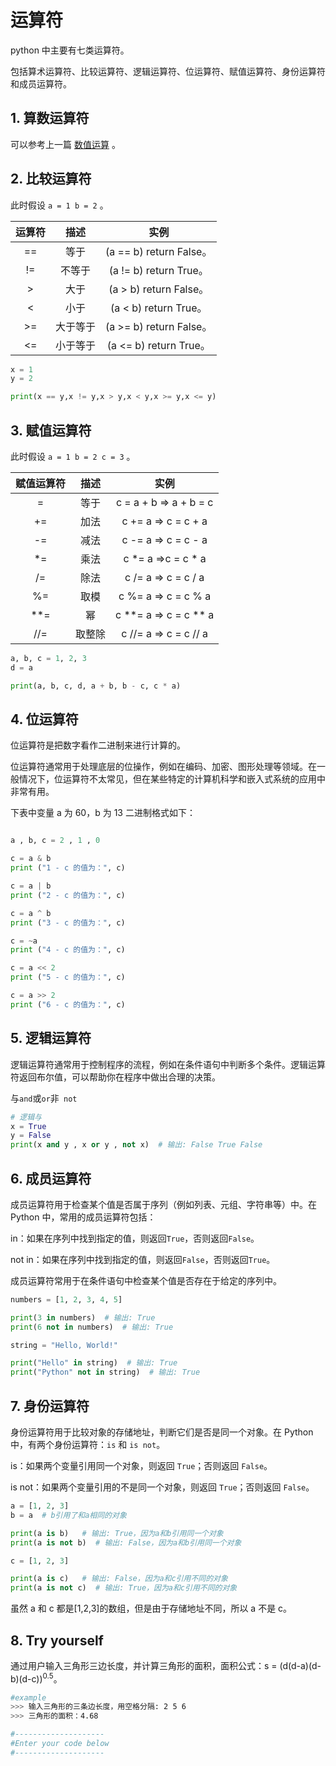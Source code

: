 # 运算符

python 中主要有七类运算符。

包括算术运算符、比较运算符、逻辑运算符、位运算符、赋值运算符、身份运算符和成员运算符。

## 1. 算数运算符

可以参考上一篇 [数值运算](./Chapter4.md) 。

## 2. 比较运算符

此时假设 `a = 1 b = 2` 。

| 运算符 |   描述   |          实例           |
| :----: | :------: | :---------------------: |
|   ==   |   等于   | (a == b) return False。 |
|   !=   |  不等于  | (a != b) return True。  |
|   >    |   大于   | (a > b) return False。  |
|   <    |   小于   |  (a < b) return True。  |
|   >=   | 大于等于 | (a >= b) return False。 |
|   <=   | 小于等于 | (a <= b) return True。  |

```py
x = 1
y = 2

print(x == y,x != y,x > y,x < y,x >= y,x <= y)
```

## 3. 赋值运算符

此时假设 `a = 1 b = 2 c = 3` 。

| 赋值运算符 |  描述  |           实例            |
| :--------: | :----: | :-----------------------: |
|     =      |  等于  |  c = a + b => a + b = c   |
|     +=     |  加法  |    c += a => c = c + a    |
|     -=     |  减法  |    c -= a => c = c - a    |
|    \*=     |  乘法  |   c \*= a =>c = c \* a    |
|     /=     |  除法  |    c /= a => c = c / a    |
|     %=     |  取模  |    c %= a => c = c % a    |
|   \*\*=    |   幂   | c \*\*= a => c = c \*\* a |
|    //=     | 取整除 |   c //= a => c = c // a   |

```py
a, b, c = 1, 2, 3
d = a

print(a, b, c, d, a + b, b - c, c * a)
```

## 4. 位运算符

位运算符是把数字看作二进制来进行计算的。

位运算符通常用于处理底层的位操作，例如在编码、加密、图形处理等领域。在一般情况下，位运算符不太常见，但在某些特定的计算机科学和嵌入式系统的应用中非常有用。

下表中变量 a 为 60，b 为 13 二进制格式如下：

```py

a , b, c = 2 , 1 , 0

c = a & b
print ("1 - c 的值为：", c)

c = a | b
print ("2 - c 的值为：", c)

c = a ^ b
print ("3 - c 的值为：", c)

c = ~a
print ("4 - c 的值为：", c)

c = a << 2
print ("5 - c 的值为：", c)

c = a >> 2
print ("6 - c 的值为：", c)
```

## 5. 逻辑运算符

逻辑运算符通常用于控制程序的流程，例如在条件语句中判断多个条件。逻辑运算符返回布尔值，可以帮助你在程序中做出合理的决策。

与`and`或`or`非` not`

```py
# 逻辑与
x = True
y = False
print(x and y , x or y , not x)  # 输出: False True False
```

## 6. 成员运算符

成员运算符用于检查某个值是否属于序列（例如列表、元组、字符串等）中。在 Python 中，常用的成员运算符包括：

in：如果在序列中找到指定的值，则返回`True`，否则返回`False`。

not in：如果在序列中找到指定的值，则返回`False`，否则返回`True`。

成员运算符常用于在条件语句中检查某个值是否存在于给定的序列中。

```py
numbers = [1, 2, 3, 4, 5]

print(3 in numbers)  # 输出: True
print(6 not in numbers)  # 输出: True

string = "Hello, World!"

print("Hello" in string)  # 输出: True
print("Python" not in string)  # 输出: True
```

## 7. 身份运算符

身份运算符用于比较对象的存储地址，判断它们是否是同一个对象。在 Python 中，有两个身份运算符：`is` 和 `is not`。

is：如果两个变量引用同一个对象，则返回 `True`；否则返回 `False`。

is not：如果两个变量引用的不是同一个对象，则返回 `True`；否则返回 `False`。

```py
a = [1, 2, 3]
b = a  # b引用了和a相同的对象

print(a is b)   # 输出: True，因为a和b引用同一个对象
print(a is not b)  # 输出: False，因为a和b引用同一个对象

c = [1, 2, 3]

print(a is c)   # 输出: False，因为a和c引用不同的对象
print(a is not c)  # 输出: True，因为a和c引用不同的对象
```

虽然 a 和 c 都是[1,2,3]的数组，但是由于存储地址不同，所以 a 不是 c。

## 8. Try yourself

通过用户输入三角形三边长度，并计算三角形的面积，面积公式：s = (d(d-a)(d-b)(d-c))<sup>0.5</sup>。

```sh
#example
>>> 输入三角形的三条边长度，用空格分隔: 2 5 6
>>> 三角形的面积：4.68
```

```py
#--------------------
#Enter your code below
#--------------------
```
